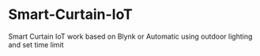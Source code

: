 # Smart-Curtain-IoT
Smart Curtain IoT work based on Blynk or Automatic using outdoor lighting and set time limit
